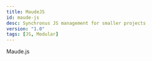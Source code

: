 ```yaml
---
title: MaudeJS
id: maude-js
desc: Synchronus JS management for smaller projects
version: "1.0"
tags: [JS, Modular]
---
```


Maude.js